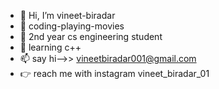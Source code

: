 - 👋 Hi, I’m vineet-biradar
- 👀 coding-playing-movies
- 🌱 2nd year cs engineering student
- 💞️  learning c++
- 📫 say hi-->> vineetbiradar001@gmail.com
- 👉 reach me with instagram vineet_biradar_01

<!---
vineet-biradar/vineet-biradar is a ✨ special ✨ repository because its `README.md` (this file) appears on your GitHub profile.
You can click the Preview link to take a look at your changes.
--->
